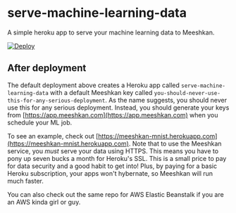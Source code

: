 # serve-machine-learning-data
A simple heroku app to serve your machine learning data to Meeshkan.

[![Deploy](https://www.herokucdn.com/deploy/button.svg)](https://heroku.com/deploy?template=https://github.com/meeshkan/serve-machine-learning-data)

## After deployment
The default deployment above creates a Heroku app called `serve-machine-learning-data` with a default Meeshkan key called `you-should-never-use-this-for-any-serious-deployment`. As the name suggests, you should never use this for any serious deployment.  Instead, you should generate your keys from [https://app.meeshkan.com](https://app.meeshkan.com) when you schedule your ML job.

To see an example, check out [https://meeshkan-mnist.herokuapp.com](https://meeshkan-mnist.herokuapp.com).  Note that to use the Meeshkan service, you *must* serve your data using HTTPS.  This means you have to pony up seven bucks a month for Heroku's SSL.  This is a small price to pay for data security and a good habit to get into!  Plus, by paying for a basic Heroku subscription, your apps won't hybernate, so Meeshkan will run much faster.

You can also check out the same repo for AWS Elastic Beanstalk if you are an AWS kinda girl or guy.
